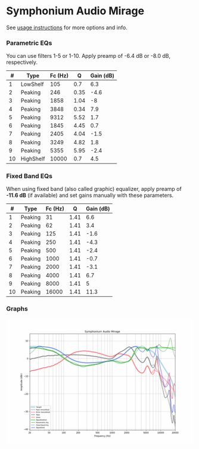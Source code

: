 # Symphonium Audio Mirage
See [usage instructions](https://github.com/jaakkopasanen/AutoEq#usage) for more options and info.

### Parametric EQs
You can use filters 1-5 or 1-10. Apply preamp of -6.4 dB or -8.0 dB, respectively.

|   # | Type      |   Fc (Hz) |    Q |   Gain (dB) |
|-----|-----------|-----------|------|-------------|
|   1 | LowShelf  |       105 | 0.7  |         6.3 |
|   2 | Peaking   |       246 | 0.35 |        -4.6 |
|   3 | Peaking   |      1858 | 1.04 |        -8   |
|   4 | Peaking   |      3848 | 0.34 |         7.9 |
|   5 | Peaking   |      9312 | 5.52 |         1.7 |
|   6 | Peaking   |      1845 | 4.45 |         0.7 |
|   7 | Peaking   |      2405 | 4.04 |        -1.5 |
|   8 | Peaking   |      3249 | 4.82 |         1.8 |
|   9 | Peaking   |      5355 | 5.95 |        -2.4 |
|  10 | HighShelf |     10000 | 0.7  |         4.5 |

### Fixed Band EQs
When using fixed band (also called graphic) equalizer, apply preamp of **-11.6 dB** (if available) and set gains manually with these parameters.

|   # | Type    |   Fc (Hz) |    Q |   Gain (dB) |
|-----|---------|-----------|------|-------------|
|   1 | Peaking |        31 | 1.41 |         6.6 |
|   2 | Peaking |        62 | 1.41 |         3.4 |
|   3 | Peaking |       125 | 1.41 |        -1.6 |
|   4 | Peaking |       250 | 1.41 |        -4.3 |
|   5 | Peaking |       500 | 1.41 |        -2.4 |
|   6 | Peaking |      1000 | 1.41 |        -0.7 |
|   7 | Peaking |      2000 | 1.41 |        -3.1 |
|   8 | Peaking |      4000 | 1.41 |         6.7 |
|   9 | Peaking |      8000 | 1.41 |         5   |
|  10 | Peaking |     16000 | 1.41 |        11.3 |

### Graphs
![](./Symphonium%20Audio%20Mirage.png)
